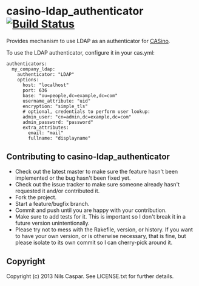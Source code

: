# casino-ldap_authenticator [![Build Status](https://travis-ci.org/rbCAS/casino-ldap_authenticator.png?branch=master)](https://travis-ci.org/rbCAS/casino-ldap_authenticator)

Provides mechanism to use LDAP as an authenticator for [CASino](https://github.com/rbCAS/CASino).

To use the LDAP authenticator, configure it in your cas.yml:

    authenticators:
      my_company_ldap:
        authenticator: "LDAP"
        options:
          host: "localhost"
          port: 636
          base: "ou=people,dc=example,dc=com"
          username_attribute: "uid"
          encryption: "simple_tls"
          # optional, credentials to perform user lookup:
          admin_user: "cn=admin,dc=example,dc=com"
          admin_password: "password"
          extra_attributes:
            email: "mail"
            fullname: "displayname"

## Contributing to casino-ldap_authenticator

* Check out the latest master to make sure the feature hasn't been implemented or the bug hasn't been fixed yet.
* Check out the issue tracker to make sure someone already hasn't requested it and/or contributed it.
* Fork the project.
* Start a feature/bugfix branch.
* Commit and push until you are happy with your contribution.
* Make sure to add tests for it. This is important so I don't break it in a future version unintentionally.
* Please try not to mess with the Rakefile, version, or history. If you want to have your own version, or is otherwise necessary, that is fine, but please isolate to its own commit so I can cherry-pick around it.

## Copyright

Copyright (c) 2013 Nils Caspar. See LICENSE.txt
for further details.
